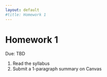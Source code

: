 ```yaml
---
layout: default
#title: Homework 1
---
```


# Homework 1

Due: TBD

1. Read the syllabus
2. Submit a 1-paragraph summary on Canvas
